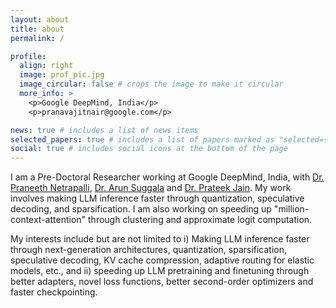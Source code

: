 ```yaml
---
layout: about
title: about
permalink: /

profile:
  align: right
  image: prof_pic.jpg
  image_circular: false # crops the image to make it circular
  more_info: >
    <p>Google DeepMind, India</p>
    <p>pranavajitnair@google.com</p>

news: true # includes a list of news items
selected_papers: true # includes a list of papers marked as "selected={true}"
social: true # includes social icons at the bottom of the page
---
```


I am a Pre-Doctoral Researcher working at Google DeepMind, India, with [Dr. Praneeth Netrapalli](https://praneethnetrapalli.org/), [Dr. Arun Suggala](https://www.cs.cmu.edu/~asuggala/) and [Dr. Prateek Jain](https://www.prateekjain.org/). My work involves making LLM inference faster through quantization, speculative decoding, and sparsification. I am also working on speeding up "million-context-attention" through clustering and approximate logit computation.


My interests include but are not limited to i) Making LLM inference faster through next-generation architectures, quantization, sparsification, speculative decoding, KV cache compression, adaptive routing for elastic models, etc., and ii) speeding up LLM pretraining and finetuning through better adapters, novel loss functions, better second-order optimizers and faster checkpointing.
